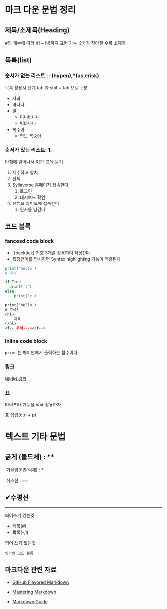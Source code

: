 # 마크 다운 문법 정리

## 제목/소제목(Heading)

#의 개수에 따라 h1 ~ h6까지 표현 가능 숫자가 작아질 수록 소제목



## 목록(list)

### 순서가 없는 리스트 : -(hypen),*(asterisk)

목록 활용시 단계 tab 과 shift+ tab 으로 구분 

- 사과
- 바나나
- 딸
  - 미니바나나
  - 빅바나나
- 복수아
  - 편도 복숭아

###  순서가 있는 리스트: 1.

아침에 일어나서 KDT 교육 듣기

1. 세수하고 양치
2. 산책
3. Syllaverse 홈페이지 접속한다
   1. 로그인
   2. 대시보드 확인
4. 유튜브 라이브에 접속한다
   1. 인사를 남긴다

## 코드 블록

### fancesd code block

- `(backtick) 기호 3개를 활용하여 작성한다.
- 특정언어를 명시하면 Syntax highlighting 기능이 적용된다

```python
print('hello')
# 주석

if True
  print('t')
else:
    print('e')

```

```html
print('hello')
# 주석?
<hl>
	제목
</hl>
<f-- 주석---></f-->
```

### lnilne code block

`print` 는 파이썬에서 출력하는 함수이다.



### 링크

[네이버 링크](http://www.naver.com)



### 표

타이포라 기능을 적극 활용하자

표 삽입(ctrl + p)

# 텍스트 기타 문법

## 굵게 (볼드체) : **

​	기울임(이탈릭체) : *

​	취소선 : ~~



## ✔수평선

---

띄어쓰기 있는것

- 제목(#)
- 목록(-,1)

띄어 쓰기 없는것

`인라인 코드 블록`

 

## 마크다운 관련 자료

- [GitHub Flavored Markdown](http://github.github.com/gfm/)

- [Mastering Markdown](http://guides.github.com/features/mastering-markdown/)

- [Markdown Guide](https://www.markdownguide.org/)

  







